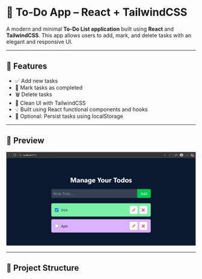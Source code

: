 # 📝 To-Do App – React + TailwindCSS

A modern and minimal **To-Do List application** built using **React** and **TailwindCSS**. This app allows users to add, mark, and delete tasks with an elegant and responsive UI.

---

## 🚀 Features

- ✅ Add new tasks
- 📌 Mark tasks as completed
- 🗑️ Delete tasks
- 🌙 Clean UI with TailwindCSS
- 💡 Built using React functional components and hooks
- 💾 Optional: Persist tasks using localStorage

---

## 📸 Preview

![Preview Screenshot](screenshot.png)  


---

## 📁 Project Structure

